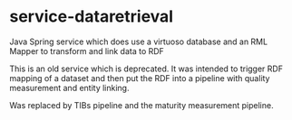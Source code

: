 # service-dataretrieval
Java Spring service which does use a virtuoso database and an RML Mapper to transform and link data to RDF

This is an old service which is deprecated. It was intended to trigger RDF mapping of a dataset and then put the RDF into a pipeline with quality measurement and entity linking.

Was replaced by TIBs pipeline and the maturity measurement pipeline.
